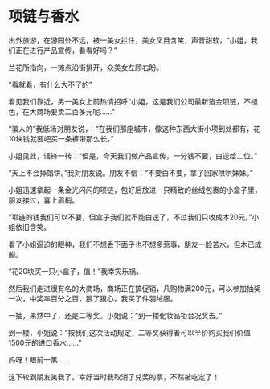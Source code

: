 # 项链与香水

出外旅游，在游园处不远，被一美女拦住，美女凤目含笑，声音甜软，“小姐，我们正在进行产品宣传，看看好吗？” 

 兰花所指向，一摊点沿街排开，众美女左顾右盼。 

 “看就看，有什么大不了的” 

 看见我们靠近，另一美女上前热情招呼“小姐，这是我们公司最新箔金项链，不褪色，在大商场要卖二百多元呢……” 

 “骗人的”我低场对朋友说，：“在我们那座城市，像这种东西大街小项到处都有，花10块钱就要吧买一条裤带那么长。” 

 小姐见此，话锋一转：“但是，今天我们做产品宣传，一分钱不要，白送给二位。” 

 “天上不会掉馅饼。”我对朋友说。朋友不信：“不要白不要，拿了回家哄哄妹妹。” 

 小姐迅速拿起一条金光闪闪的项链，包好后放进一只精致的丝绒包裹的小盒子里，朋友接过，喜上眉梢。 

 “项链的钱我们可以不要，但盒子我们就不能白送了，不过我们只收成本20元。”小姐依旧含笑。 

 看了小姐逼迫的眼神，我们不想丢下面子也不想多惹事，朋友一脸苦水，但木已成船。 

 “花20块买一只小盒子，值！”我幸灾乐祸。 

 然后我们走进很有名的大商场，商场正在搞促销，凡购物满200元，可以参加抽奖一次，中奖率百分之百，狠了狠心，我买了件羽绒服。 

 一抽，果然中了，还是二等奖。小姐说：“到一楼化妆品柜台况奖去。” 

 到一楼，小姐说：“按我们这次活动规定，二等奖获得者可以半价购买我们价值1500元的进口香水……” 

 妈呀！眼前一黑…… 

 这下轮到朋友笑我了。幸好当时我取消了兑奖的票，不然被吃定了！
  